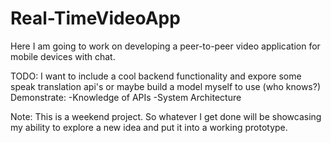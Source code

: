 # Real-TimeVideoApp
Here I am going to work on developing a peer-to-peer video application for mobile devices with chat.

TODO:
I want to include a cool backend functionality and expore some speak translation api's or maybe build a model myself to use (who knows?)
Demonstrate:
-Knowledge of APIs
-System Architecture



Note:
This is a weekend project. So whatever I get done will be showcasing my ability to explore a new idea and put it into a working prototype. 

